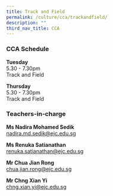```yaml
---
title: Track and Field
permalink: /culture/cca/trackandfield/
description: ""
third_nav_title: CCA
---
```

### CCA Schedule

**Tuesday**  
5.30 - 7.30pm  
Track and Field

**Thursday**  
5.30 - 7.30pm  
Track and Field

### Teachers-in-charge

**Ms Nadira Mohamed Sedik**  
[nadira.md.sedik@ejc.edu.sg](mailto:nadira.md.sedik@ejc.edu.sg)

**Ms Renuka Satianathan**  
[renuka.satianathan@ejc.edu.sg](mailto:renuka.satianathan@ejc.edu.sg)

**Mr Chua Jian Rong**  
[chua.jian.rong@ejc.edu.sg](mailto:chua.jian.rong@ejc.edu.sg)

**Mr Chng Xian Yi**  
[chng.xian.yi@ejc.edu.sg](mailto:chng.xian.yi@ejc.edu.sg)